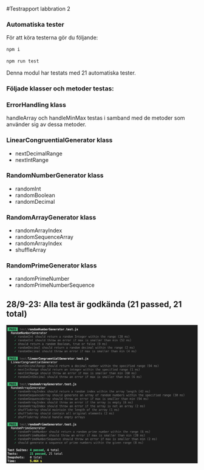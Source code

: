 #Testrapport labbration 2

### Automatiska tester

För att köra testerna gör du följande:
```bash
npm i
``` 
```bash
npm run test
```
Denna modul har testats med 21 automatiska tester.
### Följade klasser och metoder testas:

### ErrorHandling klass
handleArray och handleMinMax testas i samband med de metoder som använder sig av dessa metoder.

### LinearCongruentialGenerator klass
* nextDecimalRange 
* nextIntRange 

### RandomNumberGenerator klass

* randomInt
* randomBoolean
* randomDecimal

### RandomArrayGenerator klass

* randomArrayIndex
* randomSequenceArray
* randomArrayIndex
* shuffleArray

### RandomPrimeGenerator klass

* randomPrimeNumber
* randomPrimeNumberSequence


## 28/9-23: Alla test är godkända (21 passed, 21 total)
![Alt Text](images/automaticTests.png)